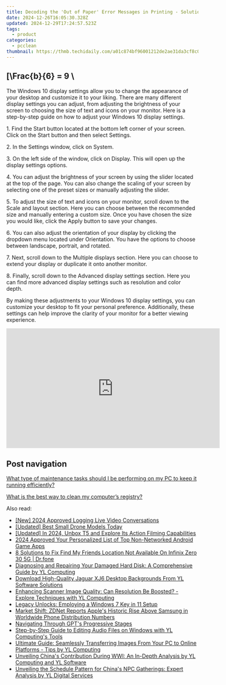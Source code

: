 ```yaml
---
title: Decoding the 'Out of Paper' Error Messages in Printing - Solutions by YL Software Professionals
date: 2024-12-26T16:05:30.328Z
updated: 2024-12-29T17:24:57.523Z
tags:
  - product
categories:
  - pcclean
thumbnail: https://thmb.techidaily.com/a01c874bf96001212de2ae31da3cf8c01bb85a8c094ea57055633d7f6bda8cb6.jpg
---
```


## \[\Frac{b}{6} = 9 \

The Windows 10 display settings allow you to change the appearance of your desktop and customize it to your liking. There are many different display settings you can adjust, from adjusting the brightness of your screen to choosing the size of text and icons on your monitor. Here is a step-by-step guide on how to adjust your Windows 10 display settings. 

1\. Find the Start button located at the bottom left corner of your screen. Click on the Start button and then select Settings.

2\. In the Settings window, click on System.

3\. On the left side of the window, click on Display. This will open up the display settings options. 

4\. You can adjust the brightness of your screen by using the slider located at the top of the page. You can also change the scaling of your screen by selecting one of the preset sizes or manually adjusting the slider.

5\. To adjust the size of text and icons on your monitor, scroll down to the Scale and layout section. Here you can choose between the recommended size and manually entering a custom size. Once you have chosen the size you would like, click the Apply button to save your changes.

6\. You can also adjust the orientation of your display by clicking the dropdown menu located under Orientation. You have the options to choose between landscape, portrait, and rotated.

7\. Next, scroll down to the Multiple displays section. Here you can choose to extend your display or duplicate it onto another monitor.

8\. Finally, scroll down to the Advanced display settings section. Here you can find more advanced display settings such as resolution and color depth. 

By making these adjustments to your Windows 10 display settings, you can customize your desktop to fit your personal preference. Additionally, these settings can help improve the clarity of your monitor for a better viewing experience.

<!-- affiliate ads begin -->
<iframe width="560" height="315" src="https://www.youtube.com/embed/eMEJvwMM0vk?si=EQF_jo_4u9v5iJ_C" title="YouTube video player" frameborder="0" allow="accelerometer; autoplay; clipboard-write; encrypted-media; gyroscope; picture-in-picture; web-share" referrerpolicy="strict-origin-when-cross-origin" allowfullscreen></iframe>
<!-- affiliate ads end -->

## Post navigation

[What type of maintenance tasks should I be performing on my PC to keep it running efficiently?](https://tools.techidaily.com/pcclean/products/)

[What is the best way to clean my computer’s registry?](https://tools.techidaily.com/pcclean/products/)

<ins class="adsbygoogle"
     style="display:block"
     data-ad-format="autorelaxed"
     data-ad-client="ca-pub-7571918770474297"
     data-ad-slot="1223367746"></ins>

<ins class="adsbygoogle"
     style="display:block"
     data-ad-client="ca-pub-7571918770474297"
     data-ad-slot="8358498916"
     data-ad-format="auto"
     data-full-width-responsive="true"></ins>

<span class="atpl-alsoreadstyle">Also read:</span>
<div><ul>
<li><a href="https://screen-activity-recording.techidaily.com/new-2024-approved-logging-live-video-conversations/"><u>[New] 2024 Approved Logging Live Video Conversations</u></a></li>
<li><a href="https://fox-hovers.techidaily.com/updated-best-small-drone-models-today/"><u>[Updated] Best Small Drone Models Today</u></a></li>
<li><a href="https://fox-friendly.techidaily.com/updated-in-2024-unbox-t5-and-explore-its-action-filming-capabilities/"><u>[Updated] In 2024, Unbox T5 and Explore Its Action Filming Capabilities</u></a></li>
<li><a href="https://screen-video-capture.techidaily.com/2024-approved-your-personalized-list-of-top-non-networked-android-game-apps/"><u>2024 Approved Your Personalized List of Top Non-Networked Android Game Apps</u></a></li>
<li><a href="https://location-fake.techidaily.com/8-solutions-to-fix-find-my-friends-location-not-available-on-infinix-zero-30-5g-drfone-by-drfone-virtual-android/"><u>8 Solutions to Fix Find My Friends Location Not Available On Infinix Zero 30 5G | Dr.fone</u></a></li>
<li><a href="https://win-updates.techidaily.com/diagnosing-and-repairing-your-damaged-hard-disk-a-comprehensive-guide-by-yl-computing/"><u>Diagnosing and Repairing Your Damaged Hard Disk: A Comprehensive Guide by YL Computing</u></a></li>
<li><a href="https://win-updates.techidaily.com/download-high-quality-jaguar-xj6-desktop-backgrounds-from-yl-software-solutions/"><u>Download High-Quality Jaguar XJ6 Desktop Backgrounds From YL Software Solutions</u></a></li>
<li><a href="https://win-updates.techidaily.com/enhancing-scanner-image-quality-can-resolution-be-boosted-explore-techniques-with-yl-computing/"><u>Enhancing Scanner Image Quality: Can Resolution Be Boosted? - Explore Techniques with YL Computing</u></a></li>
<li><a href="https://windows11.techidaily.com/legacy-unlocks-employing-a-windows-7-key-in-11-setup/"><u>Legacy Unlocks: Employing a Windows 7 Key in 11 Setup</u></a></li>
<li><a href="https://tech-hub.techidaily.com/market-shift-zdnet-reports-apples-historic-rise-above-samsung-in-worldwide-phone-distribution-numbers/"><u>Market Shift: ZDNet Reports Apple's Historic Rise Above Samsung in Worldwide Phone Distribution Numbers</u></a></li>
<li><a href="https://tech-savvy.techidaily.com/navigating-through-gpts-progressive-stages/"><u>Navigating Through GPT's Progressive Stages</u></a></li>
<li><a href="https://win-updates.techidaily.com/step-by-step-guide-to-editing-audio-files-on-windows-with-yl-computings-tools/"><u>Step-by-Step Guide to Editing Audio Files on Windows with YL Computing's Tools</u></a></li>
<li><a href="https://win-updates.techidaily.com/ultimate-guide-seamlessly-transferring-images-from-your-pc-to-online-platforms-tips-by-yl-computing/"><u>Ultimate Guide: Seamlessly Transferring Images From Your PC to Online Platforms - Tips by YL Computing</u></a></li>
<li><a href="https://win-updates.techidaily.com/unveiling-chinas-contribution-during-wwi-an-in-depth-analysis-by-yl-computing-and-yl-software/"><u>Unveiling China's Contribution During WWI: An In-Depth Analysis by YL Computing and YL Software</u></a></li>
<li><a href="https://win-updates.techidaily.com/unveiling-the-schedule-pattern-for-chinas-npc-gatherings-expert-analysis-by-yl-digital-services/"><u>Unveiling the Schedule Pattern for China's NPC Gatherings: Expert Analysis by YL Digital Services</u></a></li>
</ul></div>

